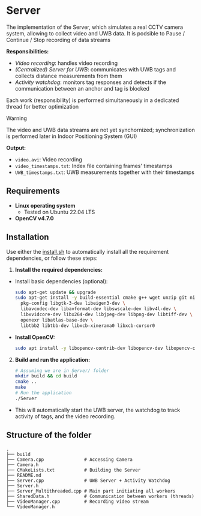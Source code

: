 # Server

The implementation of the Server, which simulates a real CCTV camera system, allowing to collect video and UWB data. 
It is podsible to Pause / Continue / Stop recording of data streams

**Responsibilities:**
- *Video recording*: handles video recording
- *(Centralized) Server for UWB*: communicates with UWB tags and collects distance measurements from them
- *Activity watchdog*: monitors tag responses and detects if the communication between an anchor and tag is blocked

Each work (responsibility) is performed simultaneously in a dedicated thread for better optimization

> [!Warning]
> The video and UWB data streams are not yet synchornized; synchronization is performed later in Indoor Positioning System (GUI)

**Output:**
  - `video.avi`: Video recording
  - `video_timestamps.txt`: Index file containing frames' timestamps
  - `UWB_timestamps.txt`: UWB measurements together with their timestamps

## Requirements

- **Linux operating system**
  - Tested on Ubuntu 22.04 LTS
- **OpenCV v4.7.0**

## Installation

  Use either the [install.sh](/Implementation/install.sh) to automatically install all the requirement dependencies, or follow these steps:

1. **Install the required dependencies:** 
  - Install basic dependencies (optional):
    ```sh
    sudo apt-get update && upgrade
    sudo apt-get install -y build-essential cmake g++ wget unzip git ninja-build \
      pkg-config libgtk-3-dev libeigen3-dev \
      libavcodec-dev libavformat-dev libswscale-dev libv4l-dev \
      libxvidcore-dev libx264-dev libjpeg-dev libpng-dev libtiff-dev \
      openexr libatlas-base-dev \
      libtbb2 libtbb-dev libxcb-xinerama0 libxcb-cursor0
    ```

  - **Install OpenCV:**
    ```sh
    sudo apt install -y libopencv-contrib-dev libopencv-dev libopencv-core-dev libopencv-dnn-dev
    ```
  
  2. **Build and run the application:**
      ```sh
      # Assuming we are in Server/ folder
      mkdir build && cd build
      cmake ..
      make
      # Run the application
      ./Server
      ```

  - This will automatically start the UWB server, the watchdog to track activity of tags, and the video recording.

## Structure of the folder
```
.
├── build
├── Camera.cpp               # Accessing Camera 
├── Camera.h
├── CMakeLists.txt           # Building the Server
├── README.md
├── Server.cpp               # UWB Server + Activity Watchdog
├── Server.h
├── Server_Multithreaded.cpp # Main part initiating all workers
├── SharedData.h             # Communication between workers (threads)
├── VideoManager.cpp         # Recording video stream
└── VideoManager.h

```
